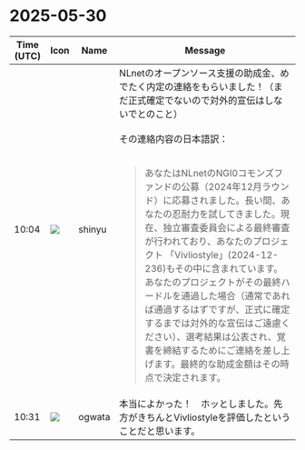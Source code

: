 # 2025-05-30

|Time (UTC)|Icon|Name|Message|
|---|---|---|---|
|10:04|![](https://avatars.slack-edge.com/2018-04-27/354445776386_e258f5ed5ba887b08668_72.jpg)|shinyu|NLnetのオープンソース支援の助成金、めでたく内定の連絡をもらいました！（まだ正式確定でないので対外的宣伝はしないでとのこと）<br><br>その連絡内容の日本語訳：<br><br><blockquote>あなたはNLnetのNGI0コモンズファンドの公募（2024年12月ラウンド）に応募されました。長い間、あなたの忍耐力を試してきました。現在、独立審査委員会による最終審査が行われており、あなたのプロジェクト 「Vivliostyle」(2024-12-236)もその中に含まれています。あなたのプロジェクトがその最終ハードルを通過した場合（通常であれば通過するはずですが、正式に確定するまでは対外的な宣伝はご遠慮ください）、選考結果は公表され、覚書を締結するためにご連絡を差し上げます。最終的な助成金額はその時点で決定されます。</blockquote>|
|10:31|![](https://avatars.slack-edge.com/2019-11-22/845042642576_070441337abaca9fb7b3_72.png)|ogwata|本当によかった！　ホッとしました。先方がきちんとVivliostyleを評価したということだと思います。|
